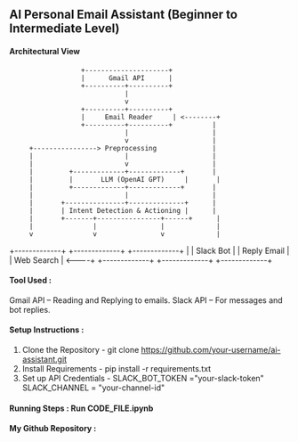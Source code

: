 ## AI Personal Email Assistant (Beginner to Intermediate Level)

#### Architectural View

                      +---------------------+
                      |      Gmail API      |
                      +----------+----------+
                                 |
                                 v
                      +----------+----------+
                      |     Email Reader     | <--------+
                      +----------+----------+          |
                                 |                     |
                                 v                     |
         +----------------> Preprocessing              |
         |                       |                     |
         |                       v                     |
         |         +-------------+-------------+       |
         |         |       LLM (OpenAI GPT)     |       |
         |         +-------------+-------------+       |
         |                       |                     |
         |       +---------------+--------------+      |
         |       | Intent Detection & Actioning |      |
         |       +-------+----------------+------+      |
         |               |                |             |
         v               v                v             |
   +-------------+ +-------------+ +-------------+      |
   | Slack Bot   | | Reply Email | | Web Search  | <----+
   +-------------+ +-------------+ +-------------+

#### Tool Used :
Gmail API – Reading and Replying to emails.
Slack API – For messages and bot replies.

#### Setup Instructions :
1. Clone the Repository - git clone https://github.com/your-username/ai-assistant.git
2. Install Requirements -  pip install -r requirements.txt
3. Set up API Credentials - SLACK_BOT_TOKEN ="your-slack-token"
                            SLACK_CHANNEL = "your-channel-id"

#### Running Steps : Run CODE_FILE.ipynb

#### My Github Repository :  

